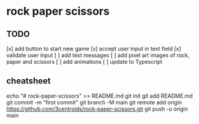# rock paper scissors
## TODO
[x] add button to start new game
[x] accept user input in text field
[x] validate user input
[ ] add text messages
[ ] add pixel art images of rock, paper and scissors
[ ] add animations
[ ] update to Typescript
## cheatsheet
echo "# rock-paper-scissors" >> README.md
git init
git add README.md
git commit -m "first commit"
git branch -M main
git remote add origin https://github.com/3centroids/rock-paper-scissors.git
git push -u origin main